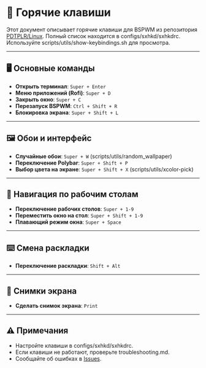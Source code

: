 # 🎹 Горячие клавиши

Этот документ описывает горячие клавиши для BSPWM из репозитория [PDTPLR/Linux](https://github.com/PDTPLR/Linux). Полный список находится в configs/sxhkd/sxhkdrc. Используйте scripts/utils/show-keybindings.sh для просмотра.

---

## 🖥 Основные команды

- **Открыть терминал**: `Super + Enter`
- **Меню приложений (Rofi)**: `Super + D`
- **Закрыть окно**: `Super + C`
- **Перезапуск BSPWM**: `Ctrl + Shift + R`
- **Блокировка экрана**: `Super + Shift + L`

---

## 🖼 Обои и интерфейс

- **Случайные обои**: `Super + W` (scripts/utils/random_wallpaper)
- **Переключение Polybar**: `Super + Shift + P`
- **Выбор цвета на экране**: `Super + Shift + X` (scripts/utils/xcolor-pick)

---

## 🔄 Навигация по рабочим столам

- **Переключение рабочих столов**: `Super + 1-9`
- **Переместить окно на стол**: `Super + Shift + 1-9`
- **Плавающий режим окна**: `Super + Space`

---

## ⌨️ Смена раскладки

- **Переключение раскладки**: `Shift + Alt`

---

## 📸 Снимки экрана

- **Сделать снимок экрана**: `Print`

---

## ⚠ Примечания

- Настройте клавиши в configs/sxhkd/sxhkdrc.
- Если клавиши не работают, проверьте troubleshooting.md.
- Сообщайте об ошибках в [Issues](https://github.com/PDTPLR/Linux/issues).
